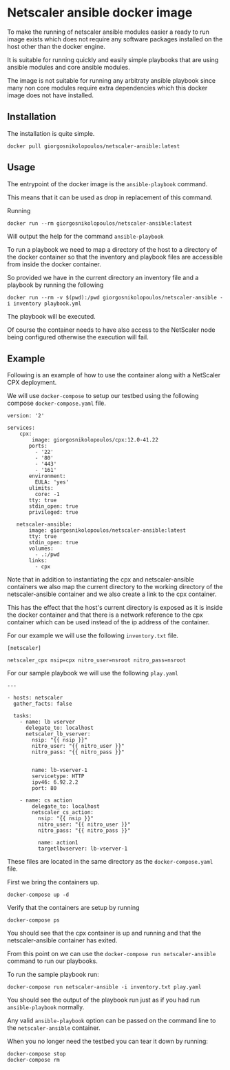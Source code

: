 # Netscaler ansible docker image

To make the running of netscaler ansible modules easier a ready
to run image exists which does not require
any software packages installed on the host other than the docker engine.

It is suitable for running quickly and easily simple playbooks that are using
ansible modules and core ansible modules.

The image is not suitable for running any arbitraty ansible playbook since
many non core modules require extra dependencies which this docker
image does not have installed.

## Installation

The installation is quite simple.

```
docker pull giorgosnikolopoulos/netscaler-ansible:latest
```

## Usage

The entrypoint of the docker image is the ``ansible-playbook`` command.

This means that it can be used as drop in replacement of this command.

Running

```
docker run --rm giorgosnikolopoulos/netscaler-ansible:latest
```

Will output the help for the command ``ansible-playbook``

To run a playbook we need to map a directory of the host to a directory
of the docker container so that the inventory and playbook files are
accessible from inside the docker container.

So provided we have in the current directory an inventory file and a playbook
by running the following

```
docker run --rm -v $(pwd):/pwd giorgosnikolopoulos/netscaler-ansible -i inventory playbook.yml
```

The playbook will be executed.

Of course the container needs to have also access to the NetScaler
node being configured otherwise the execution will fail.


## Example

Following is an example of how to use the container along
with a NetScaler CPX deployment.

We will use ``docker-compose`` to setup our testbed using the following
compose ``docker-compose.yaml`` file.

```
version: '2'

services:
	cpx:
		image: giorgosnikolopoulos/cpx:12.0-41.22
       ports:
         - '22'
         - '80'
         - '443'
         - '161'
       environment:
         EULA: 'yes'
       ulimits:
         core: -1
       tty: true
       stdin_open: true
       privileged: true

   netscaler-ansible:
       image: giorgosnikolopoulos/netscaler-ansible:latest
       tty: true
       stdin_open: true
       volumes:
         - .:/pwd
       links:
         - cpx
```

Note that in addition to instantiating the cpx and netscaler-ansible
containers we also map the current directory to the working directory
of the netscaler-ansible container and we also create a link to the cpx
container.

This has the effect that the host's current directory is exposed as it is
inside the docker container and that there is a network reference to the
cpx container which can be used instead of the ip address of the container.

For our example we will use the following ``inventory.txt`` file.

```
[netscaler]

netscaler_cpx nsip=cpx nitro_user=nsroot nitro_pass=nsroot
```

For our sample playbook we will use the following ``play.yaml``

```
---

- hosts: netscaler
  gather_facts: false

  tasks:
    - name: lb vserver
      delegate_to: localhost
      netscaler_lb_vserver:
        nsip: "{{ nsip }}"
        nitro_user: "{{ nitro_user }}"
        nitro_pass: "{{ nitro_pass }}"
        
        
        name: lb-vserver-1
        servicetype: HTTP
        ipv46: 6.92.2.2
        port: 80

    - name: cs action
        delegate_to: localhost
        netscaler_cs_action:
          nsip: "{{ nsip }}"
          nitro_user: "{{ nitro_user }}"
          nitro_pass: "{{ nitro_pass }}"

          name: action1
          targetlbvserver: lb-vserver-1
```

These files are located in the same directory as the ``docker-compose.yaml``
file.

First we bring the containers up.

```
docker-compose up -d
```

Verify that the containers are setup by running


```
docker-compose ps
```

You should see that the cpx container is up and running
and that the netscaler-ansible container has exited.

From this point on we can use the ``docker-compose run netscaler-ansible`` command
to run our playbooks.

To run the sample playbook run:

```
docker-compose run netscaler-ansible -i inventory.txt play.yaml
```

You should see the output of the playbook run just as if you had
run ``ansible-playbook`` normally.

Any valid ``ansible-playbook`` option can be passed on the command line to
the ``netscaler-ansible`` container.

When you no longer need the testbed you can tear it down by running:

```
docker-compose stop
docker-compose rm
```